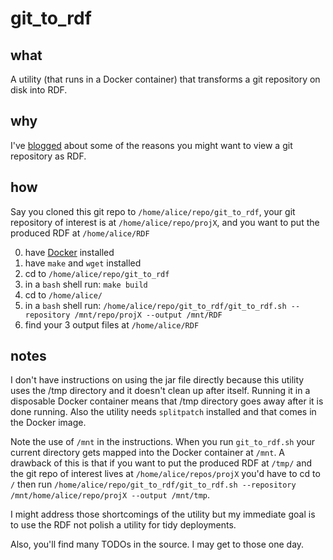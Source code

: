 # git_to_rdf

## what
A utility (that runs in a Docker container) that transforms a git repository on disk into RDF.

## why
I've [blogged](https://github.com/justin2004/weblog/tree/master/git_repo_as_rdf#readme) about some of the reasons you might want to view a git repository as RDF.

## how

Say you cloned this git repo to `/home/alice/repo/git_to_rdf`, your git repository of interest is at `/home/alice/repo/projX`, and you want to put the produced RDF at `/home/alice/RDF`

0) have [Docker](https://docs.docker.com/engine/install/) installed
0) have `make` and `wget` installed
0) cd to `/home/alice/repo/git_to_rdf`
0) in a `bash` shell run: `make build`
0) cd to `/home/alice/`
0) in a `bash` shell run: `/home/alice/repo/git_to_rdf/git_to_rdf.sh --repository /mnt/repo/projX --output /mnt/RDF`
0) find your 3 output files at `/home/alice/RDF`


## notes

I don't have instructions on using the jar file directly because this utility uses the /tmp directory and it doesn't clean up after itself. Running it in a disposable Docker container means that /tmp directory goes away after it is done running. Also the utility needs `splitpatch` installed and that comes in the Docker image. 

Note the use of `/mnt` in the instructions. When you run `git_to_rdf.sh` your current directory gets mapped into the Docker container at `/mnt`. A drawback of this is that if you want to put the produced RDF at `/tmp/` and the git repo of interest lives at `/home/alice/repos/projX` you'd have to cd to `/` then run `/home/alice/repo/git_to_rdf/git_to_rdf.sh --repository /mnt/home/alice/repo/projX --output /mnt/tmp`.

I might address those shortcomings of the utility but my immediate goal is to use the RDF not polish a utility for tidy deployments.

Also, you'll find many TODOs in the source. I may get to those one day.

